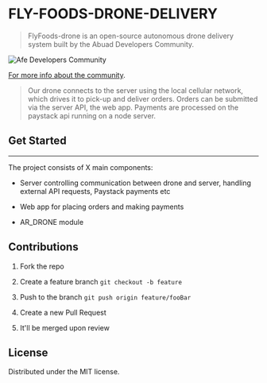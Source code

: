 # FLY-FOODS-DRONE-DELIVERY

>FlyFoods-drone is an open-source autonomous drone delivery system built by the Abuad Developers Community. 

 ![Afe Developers Community](https://flyfoods.herokuapp.com/static/media/logo-2.de4158d8.png)

[For more info about the community](https://t.co/81SRaNkVPE?amp=1). 

>Our drone connects to the server using the local cellular network, which drives it to pick-up and deliver orders. Orders can be submitted via the server API, the web app. Payments are processed on the paystack api running on a node server.


## Get Started

<hr>

The project consists of X main components:

- Server controlling communication between drone and server, handling external API requests, Paystack payments etc

- Web app for placing orders and making payments

- AR_DRONE module
 
## Contributions

1. Fork the repo

2. Create a feature branch `git checkout -b feature` 
3. Push to the branch `git push origin feature/fooBar` 
4. Create a new Pull Request 
5. It'll be merged upon review

## License
Distributed under the MIT license.

